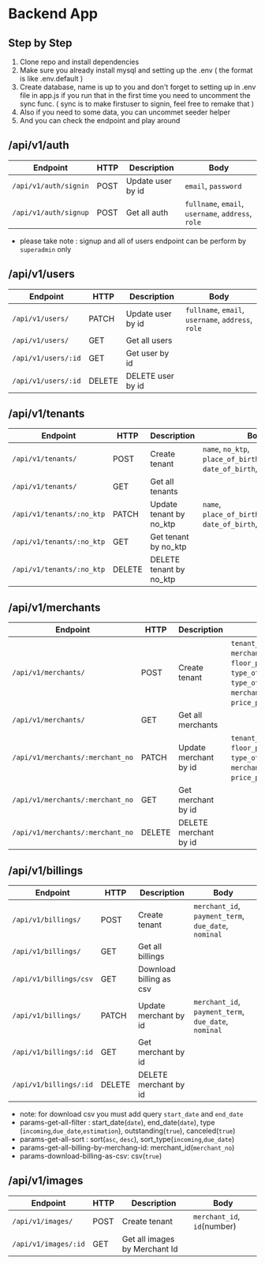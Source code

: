 # Backend App

## Step by Step

1. Clone repo and install dependencies
2. Make sure you already install mysql and setting up the .env ( the format is like .env.default )
3. Create database, name is up to you and don't forget to setting up in .env file in app.js if you run that in the first time you need to uncomment the sync func. ( sync is to make firstuser to signin, feel free to remake that )
4. Also if you need to some data, you can uncommet seeder helper
5. And you can check the endpoint and play around

## /api/v1/auth

| Endpoint              | HTTP | Description       | Body                                               |
| --------------------- | ---- | ----------------- | -------------------------------------------------- |
| `/api/v1/auth/signin` | POST | Update user by id | `email`, `password`                                |
| `/api/v1/auth/signup` | POST | Get all auth      | `fullname`, `email`, `username`, `address`, `role` |

- please take note : signup and all of users endpoint can be perform by `superadmin` only

## /api/v1/users

| Endpoint            | HTTP   | Description       | Body                                               |
| ------------------- | ------ | ----------------- | -------------------------------------------------- |
| `/api/v1/users/`    | PATCH  | Update user by id | `fullname`, `email`, `username`, `address`, `role` |
| `/api/v1/users/`    | GET    | Get all users     |                                                    |
| `/api/v1/users/:id` | GET    | Get user by id    |                                                    |
| `/api/v1/users/:id` | DELETE | DELETE user by id |                                                    |

## /api/v1/tenants

| Endpoint                  | HTTP   | Description             | Body                                                                          |
| ------------------------- | ------ | ----------------------- | ----------------------------------------------------------------------------- |
| `/api/v1/tenants/`        | POST   | Create tenant           | `name`, `no_ktp`, `place_of_birth`,`phone_number`, `date_of_birth`, `address` |
| `/api/v1/tenants/`        | GET    | Get all tenants         |                                                                               |
| `/api/v1/tenants/:no_ktp` | PATCH  | Update tenant by no_ktp | `name`, `place_of_birth`,`phone_number`, `date_of_birth`, `address`           |
| `/api/v1/tenants/:no_ktp` | GET    | Get tenant by no_ktp    |                                                                               |
| `/api/v1/tenants/:no_ktp` | DELETE | DELETE tenant by no_ktp |                                                                               |

## /api/v1/merchants

| Endpoint                         | HTTP   | Description           | Body                                                                                                                                                   |
| -------------------------------- | ------ | --------------------- | ------------------------------------------------------------------------------------------------------------------------------------------------------ |
| `/api/v1/merchants/`             | POST   | Create tenant         | `tenant_id`,`merchant_no`, `merchant_status`, `floor_position`, `type_of_sale`, `type_of_merchant`, `merchant_space`, `price_per_meter`, `total_price` |
| `/api/v1/merchants/`             | GET    | Get all merchants     |                                                                                                                                                        |
| `/api/v1/merchants/:merchant_no` | PATCH  | Update merchant by id | `tenant_id`, `merchant_status`, `floor_position`,`type_of_sale`, `type_of_merchant`, `merchant_space`, `price_per_meter`, `total_price`                |
| `/api/v1/merchants/:merchant_no` | GET    | Get merchant by id    |                                                                                                                                                        |
| `/api/v1/merchants/:merchant_no` | DELETE | DELETE merchant by id |                                                                                                                                                        |

## /api/v1/billings

| Endpoint               | HTTP   | Description             | Body                                                 |
| ---------------------- | ------ | ----------------------- | ---------------------------------------------------- |
| `/api/v1/billings/`    | POST   | Create tenant           | `merchant_id`, `payment_term`, `due_date`, `nominal` |
| `/api/v1/billings/`    | GET    | Get all billings        |                                                      |
| `/api/v1/billings/csv` | GET    | Download billing as csv |                                                      |
| `/api/v1/billings/`    | PATCH  | Update merchant by id   | `merchant_id`, `payment_term`, `due_date`, `nominal` |
| `/api/v1/billings/:id` | GET    | Get merchant by id      |                                                      |
| `/api/v1/billings/:id` | DELETE | DELETE merchant by id   |                                                      |

- note: for download csv you must add query `start_date` and `end_date`
- params-get-all-filter : start_date(`date`), end_date(`date`), type (`incoming`,`due_date`,`estimation`), outstanding(`true`), canceled(`true`)
- params-get-all-sort : sort(`asc`, `desc`), sort_type(`incoming`,`due_date`)
- params-get-all-billing-by-merchang-id: merchant_id(`merchant_no`)
- params-download-billing-as-csv: csv(`true`)

## /api/v1/images

| Endpoint             | HTTP | Description                   | Body                        |
| -------------------- | ---- | ----------------------------- | --------------------------- |
| `/api/v1/images/`    | POST | Create tenant                 | `merchant_id`, `id`(number) |
| `/api/v1/images/:id` | GET  | Get all images by Merchant Id |                             |
